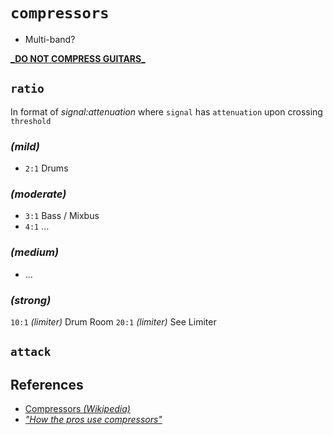 # `compressors`
  - Multi-band?

[**_DO NOT COMPRESS GUITARS**_](https://www.youtube.com/watch?v=u24T4kgLjdk&feature=youtu.be&t=600)

## `ratio`

  In format of _signal:attenuation_ where `signal` has `attenuation` upon crossing `threshold`


### _(mild)_
  - `2:1` Drums


### _(moderate)_
  - `3:1` Bass / Mixbus
  - `4:1` ...


### _(medium)_
  - ...


### _(strong)_
  `10:1` _(limiter)_ Drum Room
  `20:1` _(limiter)_ See Limiter


## `attack`


## References

  - [Compressors _(Wikipedia)_](https://en.wikipedia.org/wiki/Dynamic_range_compression)
  - [_"How the pros use compressors"_](https://www.youtube.com/watch?v=7oOmX3JHwtE)
